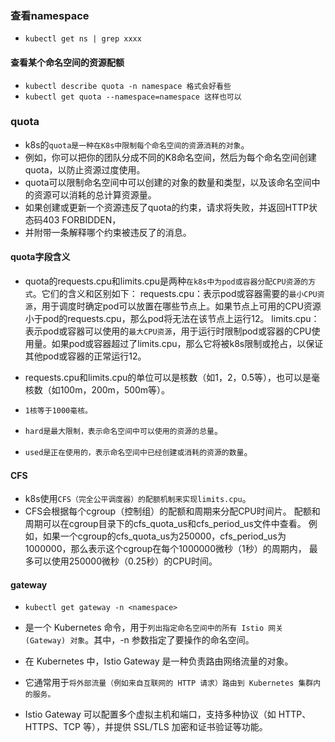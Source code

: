 ### 查看namespace
* `kubectl get ns | grep xxxx`

#### 查看某个命名空间的资源配额
* `kubectl describe quota -n namespace 格式会好看些`
* `kubectl get quota --namespace=namespace 这样也可以`

### quota
* k8s的`quota是一种在K8s中限制每个命名空间的资源消耗的对象`。
* 例如，你可以把你的团队分成不同的K8命名空间，然后为每个命名空间创建quota，以防止资源过度使用。
* quota可以限制命名空间中可以创建的对象的数量和类型，以及该命名空间中的资源可以消耗的总计算资源量。
* 如果创建或更新一个资源违反了quota的约束，请求将失败，并返回HTTP状态码403 FORBIDDEN，
* 并附带一条解释哪个约束被违反了的消息。

#### quota字段含义
* quota的requests.cpu和limits.cpu是两种`在k8s中为pod或容器分配CPU资源的方式`。它们的含义和区别如下：
  requests.cpu：表示pod或容器需要的`最小CPU资源`，用于调度时确定pod可以放置在哪些节点上。如果节点上可用的CPU资源小于pod的requests.cpu，那么pod将无法在该节点上运行12。
  limits.cpu：表示pod或容器可以使用的`最大CPU资源`，用于运行时限制pod或容器的CPU使用量。如果pod或容器超过了limits.cpu，那么它将被k8s限制或抢占，以保证其他pod或容器的正常运行12。

* requests.cpu和limits.cpu的单位可以是核数（如1，2，0.5等），也可以是毫核数（如100m，200m，500m等）。
* `1核等于1000毫核。`

* `hard是最大限制，表示命名空间中可以使用的资源的总量`。
* `used是正在使用的，表示命名空间中已经创建或消耗的资源的数量`。


#### CFS
* k8s使用`CFS（完全公平调度器）的配额机制来实现limits.cpu`。
* CFS会根据每个cgroup（控制组）的配额和周期来分配CPU时间片。
  配额和周期可以在cgroup目录下的cfs_quota_us和cfs_period_us文件中查看。
  例如，如果一个cgroup的cfs_quota_us为250000，cfs_period_us为1000000，那么表示这个cgroup在每个1000000微秒（1秒）的周期内，
  最多可以使用250000微秒（0.25秒）的CPU时间。

#### gateway
* `kubectl get gateway -n <namespace>`
*  是一个 Kubernetes 命令，用于`列出指定命名空间中的所有 Istio 网关 (Gateway) 对象`。其中，-n <namespace> 参数指定了要操作的命名空间。

* 在 Kubernetes 中，Istio Gateway 是一种负责路由网络流量的对象。
* 它通常用于`将外部流量（例如来自互联网的 HTTP 请求）路由到 Kubernetes 集群内的服务。`
* Istio Gateway 可以配置多个虚拟主机和端口，支持多种协议（如 HTTP、HTTPS、TCP 等），并提供 SSL/TLS 加密和证书验证等功能。



